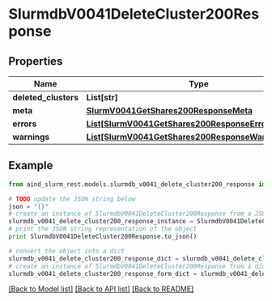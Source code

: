 # SlurmdbV0041DeleteCluster200Response


## Properties

Name | Type | Description | Notes
------------ | ------------- | ------------- | -------------
**deleted_clusters** | **List[str]** | deleted_clusters | 
**meta** | [**SlurmV0041GetShares200ResponseMeta**](SlurmV0041GetShares200ResponseMeta.md) |  | [optional] 
**errors** | [**List[SlurmV0041GetShares200ResponseErrorsInner]**](SlurmV0041GetShares200ResponseErrorsInner.md) | Query errors | [optional] 
**warnings** | [**List[SlurmV0041GetShares200ResponseWarningsInner]**](SlurmV0041GetShares200ResponseWarningsInner.md) | Query warnings | [optional] 

## Example

```python
from aind_slurm_rest.models.slurmdb_v0041_delete_cluster200_response import SlurmdbV0041DeleteCluster200Response

# TODO update the JSON string below
json = "{}"
# create an instance of SlurmdbV0041DeleteCluster200Response from a JSON string
slurmdb_v0041_delete_cluster200_response_instance = SlurmdbV0041DeleteCluster200Response.from_json(json)
# print the JSON string representation of the object
print SlurmdbV0041DeleteCluster200Response.to_json()

# convert the object into a dict
slurmdb_v0041_delete_cluster200_response_dict = slurmdb_v0041_delete_cluster200_response_instance.to_dict()
# create an instance of SlurmdbV0041DeleteCluster200Response from a dict
slurmdb_v0041_delete_cluster200_response_form_dict = slurmdb_v0041_delete_cluster200_response.from_dict(slurmdb_v0041_delete_cluster200_response_dict)
```
[[Back to Model list]](../README.md#documentation-for-models) [[Back to API list]](../README.md#documentation-for-api-endpoints) [[Back to README]](../README.md)


